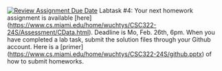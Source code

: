[![Review Assignment Due Date](https://classroom.github.com/assets/deadline-readme-button-24ddc0f5d75046c5622901739e7c5dd533143b0c8e959d652212380cedb1ea36.svg)](https://classroom.github.com/a/KRJOOGRU)
Labtask #4: Your next homework assignment is available [here] (https://www.cs.miami.edu/home/wuchtys/CSC322-24S/Assessment/CData.html). Deadline is Mo, Feb. 26th, 6pm. When you have completed a lab task, submit the solution files through your Github account. Here is a [primer] (https://www.cs.miami.edu/home/wuchtys/CSC322-24S/github.pptx) of how to submit homeworks.

